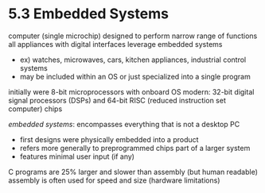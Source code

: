 # 5.3 Embedded Systems
computer (single microchip) designed to perform narrow range of functions 
all appliances with digital interfaces leverage embedded systems
- ex) watches, microwaves, cars, kitchen appliances, industrial control systems
- may be included within an OS or just specialized into a single program

initially were 8-bit microprocessors with onboard OS
modern: 32-bit digital signal processors (DSPs) and 64-bit RISC (reduced instruction set computer) chips

_embedded systems_: encompasses everything that is not a desktop PC
- first designs were physically embedded into a product
- refers more generally to preprogrammed chips part of a larger system
- features minimal user input (if any)

C programs are 25% larger and slower than assembly (but human readable)
assembly is often used for speed and size (hardware limitations)